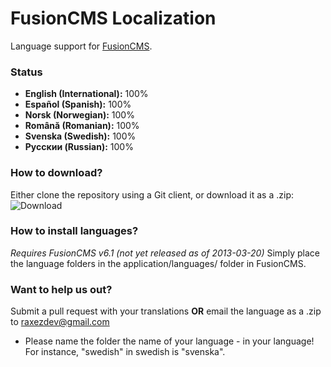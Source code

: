 FusionCMS Localization
======================

Language support for [FusionCMS](http://fusion.raxezdev.com).

### Status
* **English (International):** 100%
* **Español (Spanish):** 100%
* **Norsk (Norwegian):** 100%
* **Română (Romanian):** 100%
* **Svenska (Swedish):** 100%
* **Pусскии (Russian):** 100%

### How to download?
Either clone the repository using a Git client, or download it as a .zip:
![Download](http://cdn.raxezdev.com/p/511ce8dc509b1.png)

### How to install languages?
*Requires FusionCMS v6.1 (not yet released as of 2013-03-20)*
Simply place the language folders in the application/languages/ folder in FusionCMS.

### Want to help us out?
Submit a pull request with your translations **OR** email the language as a .zip to raxezdev@gmail.com

- Please name the folder the name of your language - in your language! For instance, "swedish" in swedish is "svenska".
